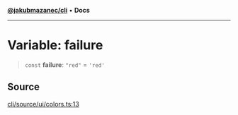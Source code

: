 [**@jakubmazanec/cli**](../../../README.md) • **Docs**

---

# Variable: failure

> `const` **failure**: `"red"` = `'red'`

## Source

[cli/source/ui/colors.ts:13](https://github.com/jakubmazanec/tools/blob/2f8bfe433bf76006231c1e3b5197238029672b8c/packages/cli/source/ui/colors.ts#L13)

